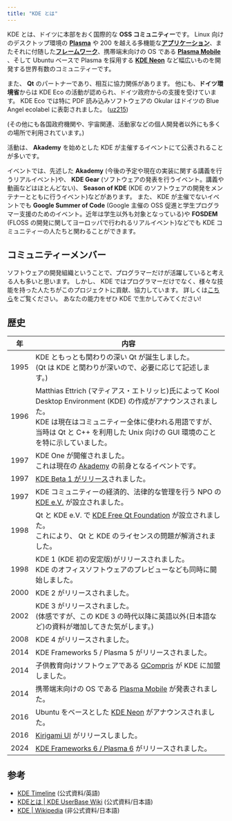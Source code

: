 ```yaml
---
title: "KDE とは"
---
```

KDE とは、ドイツに本部をおく国際的な **OSS コミュニティー**です。
Linux 向けのデスクトップ環境の [**Plasma**](https://kde.org/ja/plasma-desktop/) や 200 を越える多機能な[**アプリケーション**](https://apps.kde.org)、またそれに付随した[**フレームワーク**](https://develop.kde.org/products/frameworks/)、携帯端末向けの OS である [**Plasma Mobile**](https://plasma-mobile.org/ja/) 、そして Ubuntu ベースで Plasma を採用する [**KDE Neon**](https://neon.kde.org) など幅広いものを開発する世界有数のコミュニティーです。

また、 **Qt** のパートナーであり、相互に協力関係があります。
他にも、**ドイツ環境省**からは KDE Eco の活動が認められ、ドイツ政府からの支援を受けています。
KDE Eco では特に PDF 読み込みソフトウェアの Okular はドイツの Blue Angel ecolabel に表彰されました。 ([uz215](https://eco.kde.org/blog/2022-03-16-press-release-okular-blue-angel/))

(その他にも各国政府機関や、宇宙関連、活動家などの個人開発者以外にも多くの場所で利用されています。)

活動は、 **Akademy** を始めとした KDE が主催するイベントにて公表されることが多いです。

イベントでは、先述した **Akademy** (今後の予定や現在の実装に関する講義を行うリアルイベント)や、 **KDE Gear** (ソフトウェアの発表を行うイベント。講義や動画などはほとんどない)、 **Season of KDE** (KDE のソフトウェアの開発をメンテナーとともに行うイベント)などがあります。
また、 KDE が主催でないイベントでも **Google Summer of Code** (Google 主催の OSS 促進と学生プログラマー支援のためのイベント。近年は学生以外も対象となっている)や **FOSDEM** (FLOSS の開発に関してヨーロッパで行われるリアルイベント)などでも KDE コミュニティーの人たちと関わることができます。

## コミュニティーメンバー
ソフトウェアの開発組織ということで、プログラマーだけが活躍していると考える人も多いと思います。
しかし、 KDE ではプログラマーだけでなく、様々な技能を持った人たちがこのプロジェクトに貢献、協力しています。
詳しくは[こちら](./10.contribution.md)をご覧ください。
あなたの能力をぜひ KDE で生かしてみてください!

## 歴史
| 年 | 内容 |
| -- | ---- |
| 1995 | KDE ともっとも関わりの深い Qt が誕生しました。<br />(Qt は KDE と関わりが深いので、必要に応じて記述します。) |
| 1996 | Matthias Ettrich (マティアス・エトリッヒ)氏によって Kool Desktop Environment (KDE) の作成がアナウンスされました。<br />KDE は現在はコミュニティー全体に使われる用語ですが、当時は Qt と C++ を利用した Unix 向けの GUI 環境のことを特に示していました。 |
| 1997 | KDE One が開催されました。<br />これは現在の [Akademy](https://akademy.kde.org) の前身となるイベントです。 |
| 1997 | [KDE Beta 1 がリリース](https://kde.org/announcements/1-2-3/1.0-beta1/)されました。 |
| 1997 | KDE コミュニティーの経済的、法律的な管理を行う NPO の [KDE e.V.](https://ev.kde.org) が設立されました。 |
| 1998 | Qt と KDE e.V. で [KDE Free Qt Foundation](https://kde.org/community/whatiskde/kdefreeqt_announcement/) が設立されました。<br />これにより、 Qt と KDE のライセンスの問題が解消されました。 |
| 1998 | KDE 1 (KDE 初の安定版)がリリースされました。<br />KDE のオフィスソフトウェアのプレビューなども同時に開始しました。 |
| 2000 | KDE 2 がリリースされました。 |
| 2002 | KDE 3 がリリースされました。<br />(体感ですが、この KDE 3 の時代以降に英語以外(日本語など)の資料が増加してきた気がします。) |
| 2008 | KDE 4 がリリースされました。 |
| 2014 | KDE Frameworks 5 / Plasma 5 がリリースされました。 |
| 2014 | 子供教育向けソフトウェアである [GCompris](https://gcompris.net) が KDE に加盟しました。 |
| 2014 | 携帯端末向けの OS である [Plasma Mobile](https://plasma-mobile.org/ja/) が発表されました。 |
| 2016 | Ubuntu をベースとした [KDE Neon](https://neon.kde.org) がアナウンスされました。 |
| 2016 | [Kirigami UI](https://develop.kde.org/frameworks/kirigami/) がリリースしました。 |
| 2024 | [KDE Frameworks 6 / Plasma 6](https://community.kde.org/Plasma/Plasma_6) がリリースされました。 |

## 参考
- [KDE Timeline](https://timeline.kde.org) (公式資料/英語)
- [KDEとは | KDE UserBase Wiki](https://userbase.kde.org/What_is_KDE/ja) (公式資料/日本語)
- [KDE | Wikipedia](https://ja.wikipedia.org/wiki/KDE) (非公式資料/日本語)
